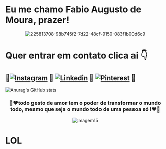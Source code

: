 # **Eu me chamo Fabio Augusto de Moura, prazer!**  

<div align="center">

![225813708-98b745f2-7d22-48cf-9150-083f1b00d6c9](https://github.com/FabioMourahn/FabioMourahn/assets/142456922/d25e10bd-97b2-466a-ab47-f36334288807)

</div>

# **Quer entrar em contato clica ai** 👇

💎[![Instagram](https://img.shields.io/badge/Instagram-E4405F?style=for-the-badge&logo=instagram&logoColor=white)](https://www.instagram.com/fabio_mourahn) 💎
[![Linkedin](https://img.shields.io/badge/LinkedIn-0077B5?style=for-the-badge&logo=linkedin&logoColor=white)](https://linkedin.com/in/fábio-moura-715764213) 💎
[![Pinterest](https://img.shields.io/badge/Pinterest-%23E60023.svg?&style=for-the-badge&logo=Pinterest&logoColor=white)](https://br.pinterest.com/FabioMourahn) 💎
----------------------------------------------------------------------

![Anurag's GitHub stats](https://github-readme-stats.vercel.app/api?username=Fabiomourahn&show_icons=true&theme=tokyonight)

<div align="center">

###  💎❤️todo gesto de amor tem o poder de transformar o mundo todo, mesmo que seja o mundo todo de uma pessoa só !❤️💎

![imagem15](https://github.com/FabioMourahn/FabioMourahn/assets/142456922/78194095-c868-4b95-9b34-12c07e7b79fb)

</div>

# LOL
